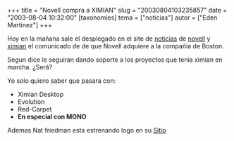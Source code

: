 +++
title = "Novell compra a XIMIAN"
slug = "20030804103235857"
date = "2003-08-04 10:32:00"
[taxonomies]
tema = ["noticias"]
autor = ["Eden Martinez"]
+++

Hoy en la mañana sale el desplegado en el site de
[noticias](http://www.novell.com/news/press/archive/2003/08/pr03051.html)
de [novell](www.novell.com) y
[ximian](http://www.ximian.com/about_us/press_center/press_releases/index.html?pr=novell)
el comunicado de de que Novell adquiere a la compañia de Boston.

Segun dice le seguiran dando soporte a los proyectos que tenia ximian en
marcha. ¿Será?

<!-- more -->
Yo solo quiero saber que pasara con:

-   Ximian Desktop
-   Evolution
-   Red-Carpet
-   **En especial con MONO**

Ademas Nat friedman esta estrenando logo en su
[Sitio](http://www.nat.org)

